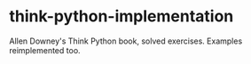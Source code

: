 # think-python-implementation
Allen Downey's Think Python book, solved exercises. Examples reimplemented too.
